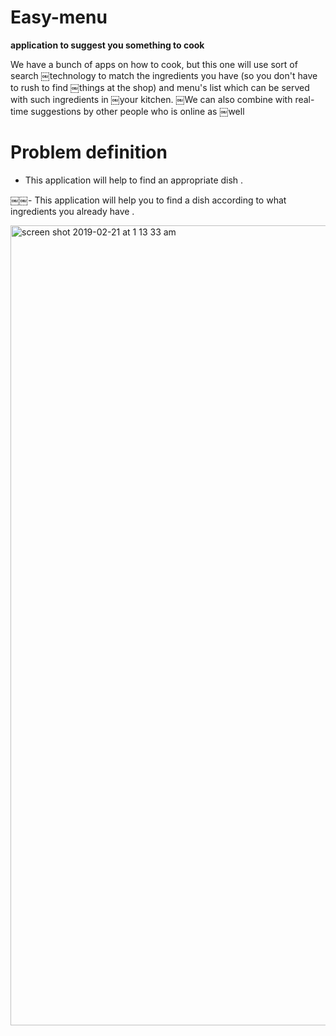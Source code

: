 # Easy-menu
<b> application to suggest you something to cook </b>


We have a bunch of apps on how to cook, but this one will use sort of search
￼technology to match the ingredients you have (so you don't have to rush to find
￼things at the shop) and menu's list which can be served with such ingredients in
￼your kitchen.
￼We can also combine with real-time suggestions by other people who is online as
￼well


# Problem definition


-  This application will help to find an appropriate dish .

￼￼-  This application will help you to find a dish according to what ingredients you already have .


<img width="1280" alt="screen shot 2019-02-21 at 1 13 33 am" src="https://user-images.githubusercontent.com/35878046/53128785-af998e00-3576-11e9-9b1e-61c63451dff0.png">
